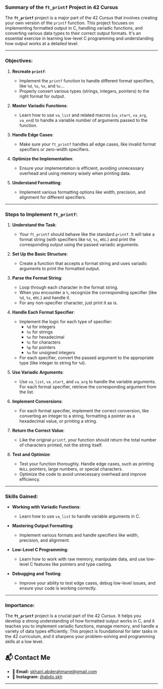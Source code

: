 ### Summary of the `ft_printf` Project in 42 Cursus

The **`ft_printf`** project is a major part of the 42 *Cursus* that involves creating your own version of the `printf` function. This project focuses on implementing formatted output in C, handling variadic functions, and converting various data types to their correct output formats. It's an essential exercise in learning low-level C programming and understanding how output works at a detailed level.

---

### Objectives:
1. **Recreate `printf`**:  
   - Implement the `printf` function to handle different format specifiers, like `%d`, `%s`, `%x`, and `%c`...
   - Properly convert various types (strings, integers, pointers) to the right format for output.

2. **Master Variadic Functions**:  
   - Learn how to use `va_list` and related macros (`va_start`, `va_arg`, `va_end`) to handle a variable number of arguments passed to the function.

3. **Handle Edge Cases**:  
   - Make sure your `ft_printf` handles all edge cases, like invalid format specifiers or zero-width specifiers.

4. **Optimize the Implementation**:  
   - Ensure your implementation is efficient, avoiding unnecessary overhead and using memory wisely when printing data.

5. **Understand Formatting**:  
   - Implement various formatting options like width, precision, and alignment for different specifiers.

---

### Steps to Implement `ft_printf`:

1. **Understand the Task**:  
   - Your `ft_printf` should behave like the standard `printf`. It will take a format string (with specifiers like `%d`, `%s`, etc.) and print the corresponding output using the passed variadic arguments.

2. **Set Up the Basic Structure**:  
   - Create a function that accepts a format string and uses variadic arguments to print the formatted output.

3. **Parse the Format String**:  
   - Loop through each character in the format string.  
   - When you encounter a `%`, recognize the corresponding specifier (like `%d`, `%s`, etc.) and handle it.  
   - For any non-specifier character, just print it as is.

4. **Handle Each Format Specifier**:  
   - Implement the logic for each type of specifier:
     - `%d` for integers
     - `%s` for strings
     - `%x` for hexadecimal
     - `%c` for characters
     - `%p` for pointers
     - `%u` for unsigned integers  
   - For each specifier, convert the passed argument to the appropriate type (like integer to string for `%d`).

5. **Use Variadic Arguments**:  
   - Use `va_list`, `va_start`, and `va_arg` to handle the variable arguments. For each format specifier, retrieve the corresponding argument from the list.

6. **Implement Conversions**:  
   - For each format specifier, implement the correct conversion, like converting an integer to a string, formatting a pointer as a hexadecimal value, or printing a string.

7. **Return the Correct Value**:  
   - Like the original `printf`, your function should return the total number of characters printed, not the string itself.

8. **Test and Optimize**:  
   - Test your function thoroughly. Handle edge cases, such as printing `NULL` pointers, large numbers, or special characters.
   - Optimize the code to avoid unnecessary overhead and improve efficiency.

---

### Skills Gained:
- **Working with Variadic Functions**:  
   - Learn how to use `va_list` to handle variable arguments in C.

- **Mastering Output Formatting**:  
   - Implement various formats and handle specifiers like width, precision, and alignment.

- **Low-Level C Programming**:  
   - Learn how to work with raw memory, manipulate data, and use low-level C features like pointers and type casting.

- **Debugging and Testing**:  
   - Improve your ability to test edge cases, debug low-level issues, and ensure your code is working correctly.

---

### Importance:
The **`ft_printf`** project is a crucial part of the 42 *Cursus*. It helps you develop a strong understanding of how formatted output works in C, and it teaches you to implement variadic functions, manage memory, and handle a variety of data types efficiently. This project is foundational for later tasks in the 42 curriculum, and it sharpens your problem-solving and programming skills at a low level.

## 📬 Contact Me

- 📧 **Email:** skhairi.abderahmane@gmail.com  
- 📸 **Instagram:** [@abdo.skh](https://instagram.com/abdo.skh)

---
